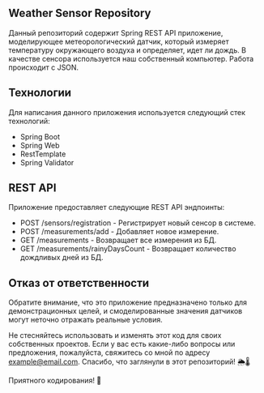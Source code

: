 Weather Sensor Repository
----------------
Данный репозиторий содержит Spring REST API приложение, моделирующее метеорологический датчик, 
который измеряет температуру окружающего воздуха и определяет, идет ли дождь. 
В качестве сенсора используется наш собственный компьютер. Работа происходит с JSON.

Технологии
------------------
Для написания данного приложения используется следующий стек технологий:

- Spring Boot
- Spring Web
- RestTemplate
- Spring Validator

REST API
-------
Приложение предоставляет следующие REST API эндпоинты:

- POST /sensors/registration - Регистрирует новый сенсор в системе.
- POST /measurements/add - Добавляет новое измерение.
- GET /measurements - Возвращает все измерения из БД.
- GET /measurements/rainyDaysCount - Возвращает количество дождливых дней из БД.

Отказ от ответственности
----------------------------
Обратите внимание, что это приложение предназначено только для демонстрационных целей, 
и смоделированные значения датчиков могут неточно отражать реальные условия.

Не стесняйтесь использовать и изменять этот код для своих собственных проектов. 
Если у вас есть какие-либо вопросы или предложения, пожалуйста, свяжитесь со мной по адресу [example@email.com](https://t.me/Pavel_Oleg). 
Спасибо, что заглянули в этот репозиторий! 🌦️🌡️

Приятного кодирования! 🚀
